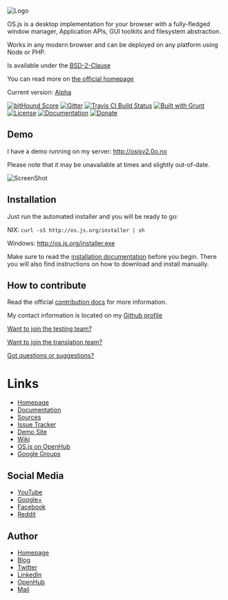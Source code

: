 ![Logo](https://raw.githubusercontent.com/andersevenrud/OS.js-v2/master/doc/logo-horizontal.png)

OS.js is a desktop implementation for your browser with a fully-fledged window manager, Application APIs, GUI toolkits and filesystem abstraction.

Works in any modern browser and can be deployed on any platform using Node or PHP.

Is available under the [BSD-2-Clause](https://raw.githubusercontent.com/andersevenrud/OS.js-v2/master/LICENSE)

You can read more on [the official homepage](http://os.js.org/)

Current version: [Alpha](https://github.com/andersevenrud/OS.js-v2/wiki/Current-Version)

[![bitHound Score](https://www.bithound.io/github/andersevenrud/OS.js-v2/badges/score.svg)](https://www.bithound.io/github/andersevenrud/OS.js-v2)
[![Gitter](https://img.shields.io/gitter/room/nwjs/nw.js.svg)](https://gitter.im/andersevenrud/OS.js-v2?utm_source=badge&utm_medium=badge&utm_campaign=pr-badge)
[![Travis CI Build Status](https://img.shields.io/travis/andersevenrud/OS.js-v2.svg)](https://travis-ci.org/andersevenrud/OS.js-v2)
[![Built with Grunt](https://img.shields.io/badge/built%20with-GRUNT-orange.svg)](http://gruntjs.com/)
[![License](https://img.shields.io/badge/license-BSD-blue.svg)](https://raw.githubusercontent.com/andersevenrud/OS.js-v2/master/LICENSE)
[![Documentation](https://img.shields.io/badge/official-docs-yellow.svg)](http://os.js.org/doc/)
[![Donate](https://img.shields.io/badge/%3C3-donate-red.svg)](https://www.paypal.com/cgi-bin/webscr?cmd=_donations&business=andersevenrud%40gmail%2ecom&lc=NO&currency_code=USD&bn=PP%2dDonationsBF%3abtn_donate_SM%2egif%3aNonHosted)

## Demo

I have a demo running on my server: http://osjsv2.0o.no

Please note that it may be unavailable at times and slightly out-of-date.

![ScreenShot](https://raw.githubusercontent.com/andersevenrud/OS.js-v2/master/doc/screenshot.png)

## Installation

Just run the automated installer and you will be ready to go:

NIX: `curl -sS http://os.js.org/installer | sh`

Windows: http://os.js.org/installer.exe

Make sure to read the [installation documentation](https://github.com/andersevenrud/OS.js-v2/blob/master/INSTALL.md) before you begin. There you will also find instructions on how to download and install manually.

## How to contribute

Read the official [contribution docs](https://github.com/andersevenrud/OS.js-v2/blob/master/CONTRIBUTING.md) for more information.

My contact information is located on my [Github profile](https://github.com/andersevenrud)

[Want to join the testing team?](https://github.com/andersevenrud/OS.js-v2/wiki/Join-the-testing-team)

[Want to join the translation team?](https://github.com/andersevenrud/OS.js-v2/wiki/Join-the-translation-team)

[Got questions or suggestions?](https://github.com/andersevenrud/OS.js-v2/issues/49)


# Links

* [Homepage](http://os.js.org/)
* [Documentation](http://os.js.org/doc/)
* [Sources](https://github.com/andersevenrud/OS.js-v2)
* [Issue Tracker](https://github.com/andersevenrud/OS.js-v2/issues)
* [Demo Site](http://osjsv2.0o.no/)
* [Wiki](https://github.com/andersevenrud/OS.js-v2/wiki)
* [OS.js on OpenHub](https://www.openhub.net/p/OS_js)
* [Google Groups](https://groups.google.com/forum/#!forum/osjsplatform)

## Social Media

* [YouTube](https://www.youtube.com/playlist?list=PLzC5Z5D-YLyEoYXWrxplUIek5uRyF92iG)
* [Google+](https://plus.google.com/b/113399210633478618934/113399210633478618934)
* [Facebook](https://www.facebook.com/pages/OSjs/226644300734574)
* [Reddit](http://www.reddit.com/r/osjs)

## Author

* [Homepage](http://andersevenrud.github.io/)
* [Blog](http://anderse.wordpress.com)
* [Twitter](https://twitter.com/andersevenrud)
* [LinkedIn](http://linkedin.com/in/andersevenrud)
* [OpenHub](https://www.openhub.net/accounts/andersevenrud)
* [Mail](andersevenrud@gmail.com)
